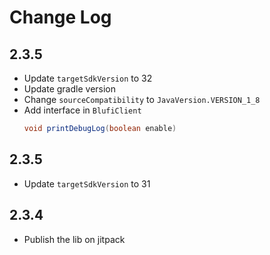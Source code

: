 # Change Log

## 2.3.5
- Update `targetSdkVersion` to 32
- Update gradle version
- Change `sourceCompatibility` to `JavaVersion.VERSION_1_8`
- Add interface in `BlufiClient`
  ```java
  void printDebugLog(boolean enable)
  ```

## 2.3.5
- Update `targetSdkVersion` to 31

## 2.3.4
- Publish the lib on jitpack